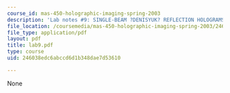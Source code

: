 ```yaml
---
course_id: mas-450-holographic-imaging-spring-2003
description: 'Lab notes #9: SINGLE-BEAM ?DENISYUK? REFLECTION HOLOGRAMS'
file_location: /coursemedia/mas-450-holographic-imaging-spring-2003/246038edc6abccd6d1b348dae7d53610_lab9.pdf
file_type: application/pdf
layout: pdf
title: lab9.pdf
type: course
uid: 246038edc6abccd6d1b348dae7d53610

---
```

None